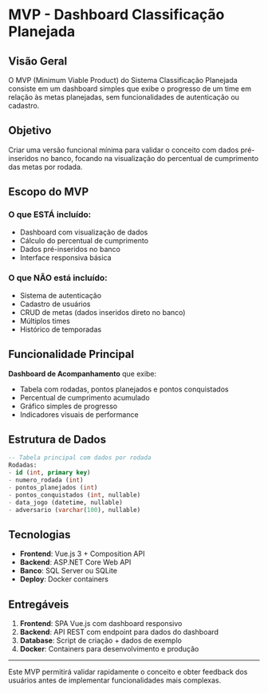 # MVP - Dashboard Classificação Planejada

## Visão Geral

O MVP (Minimum Viable Product) do Sistema Classificação Planejada consiste em um dashboard simples que exibe o progresso de um time em relação às metas planejadas, sem funcionalidades de autenticação ou cadastro.

## Objetivo

Criar uma versão funcional mínima para validar o conceito com dados pré-inseridos no banco, focando na visualização do percentual de cumprimento das metas por rodada.

## Escopo do MVP

### O que ESTÁ incluído:
- Dashboard com visualização de dados
- Cálculo do percentual de cumprimento
- Dados pré-inseridos no banco
- Interface responsiva básica

### O que NÃO está incluído:
- Sistema de autenticação
- Cadastro de usuários
- CRUD de metas (dados inseridos direto no banco)
- Múltiplos times
- Histórico de temporadas

## Funcionalidade Principal

**Dashboard de Acompanhamento** que exibe:
- Tabela com rodadas, pontos planejados e pontos conquistados
- Percentual de cumprimento acumulado
- Gráfico simples de progresso
- Indicadores visuais de performance

## Estrutura de Dados

```sql
-- Tabela principal com dados por rodada
Rodadas:
- id (int, primary key)
- numero_rodada (int)
- pontos_planejados (int)
- pontos_conquistados (int, nullable)
- data_jogo (datetime, nullable)
- adversario (varchar(100), nullable)
```

## Tecnologias

- **Frontend**: Vue.js 3 + Composition API
- **Backend**: ASP.NET Core Web API
- **Banco**: SQL Server ou SQLite
- **Deploy**: Docker containers

## Entregáveis

1. **Frontend**: SPA Vue.js com dashboard responsivo
2. **Backend**: API REST com endpoint para dados do dashboard
3. **Database**: Script de criação + dados de exemplo
4. **Docker**: Containers para desenvolvimento e produção

---

Este MVP permitirá validar rapidamente o conceito e obter feedback dos usuários antes de implementar funcionalidades mais complexas.
